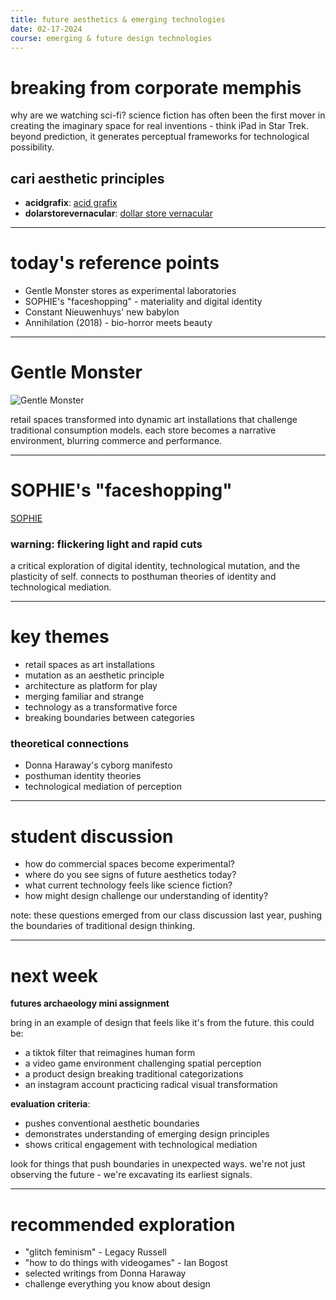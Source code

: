 ```yaml
---
title: future aesthetics & emerging technologies
date: 02-17-2024
course: emerging & future design technologies
---
```


# breaking from corporate memphis

why are we watching sci-fi? science fiction has often been the first mover in creating the imaginary space for real inventions - think iPad in Star Trek. beyond prediction, it generates perceptual frameworks for technological possibility.

## cari aesthetic principles
* **acidgrafix**: [acid grafix](https://cari.institute/aesthetics/acidgrafix)
* **dolarstorevernacular**: [dollar store vernacular](https://cari.institute/aesthetics/dollar-store-vernacular)

---

# today's reference points

* Gentle Monster stores as experimental laboratories
* SOPHIE's "faceshopping" - materiality and digital identity
* Constant Nieuwenhuys' new babylon
* Annihilation (2018) - bio-horror meets beauty

---

# Gentle Monster
![Gentle Monster](https://web-resource.gentlemonster.com/event/1716253628.jpg)

retail spaces transformed into dynamic art installations that challenge traditional consumption models. each store becomes a narrative environment, blurring commerce and performance.

---

# SOPHIE's "faceshopping"
[SOPHIE](https://youtu.be/es9-P1SOeHU?si=ue0NV2mF_VKVK0oP)
### warning: flickering light and rapid cuts

a critical exploration of digital identity, technological mutation, and the plasticity of self. connects to posthuman theories of identity and technological mediation.

---

# key themes

* retail spaces as art installations
* mutation as an aesthetic principle
* architecture as platform for play
* merging familiar and strange
* technology as a transformative force
* breaking boundaries between categories

### theoretical connections
* Donna Haraway's cyborg manifesto
* posthuman identity theories
* technological mediation of perception

---

# student discussion

* how do commercial spaces become experimental?
* where do you see signs of future aesthetics today?
* what current technology feels like science fiction?
* how might design challenge our understanding of identity?

note: these questions emerged from our class discussion last year, pushing the boundaries of traditional design thinking.

---

# next week

**futures archaeology mini assignment**

bring in an example of design that feels like it's from the future. this could be:
* a tiktok filter that reimagines human form
* a video game environment challenging spatial perception
* a product design breaking traditional categorizations
* an instagram account practicing radical visual transformation

**evaluation criteria**:
* pushes conventional aesthetic boundaries
* demonstrates understanding of emerging design principles
* shows critical engagement with technological mediation

look for things that push boundaries in unexpected ways. we're not just observing the future - we're excavating its earliest signals.

---

# recommended exploration

* "glitch feminism" - Legacy Russell
* "how to do things with videogames" - Ian Bogost
* selected writings from Donna Haraway
* challenge everything you know about design
